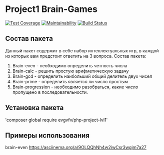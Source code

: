 # Project1 Brain-Games

[![Test Coverage](https://api.codeclimate.com/v1/badges/4b4f81660a2442f50615/test_coverage)](https://codeclimate.com/github/zhekavafiev/php-project-lvl1/test_coverage)
[![Maintainability](https://api.codeclimate.com/v1/badges/4b4f81660a2442f50615/maintainability)](https://codeclimate.com/github/zhekavafiev/php-project-lvl1/maintainability)
[![Build Status](https://www.travis-ci.org/zhekavafiev/php-project-lvl1.svg?branch=master)](https://www.travis-ci.org/zhekavafiev/php-project-lvl1)


## Состав пакета

Данный пакет содержит в себе набор интеллектуальных игр, в каждой из которых вам предстоит ответить на 3 вопроса.
Состав пакета:
1. Brain-even - необходимо определить четность числа
2. Brain-calc - решить простую арифметическую задачу
3. Brain-gcd - определить наибольший общий делитель двух чисел
4. Brain-prime - определить является ли число простым
5. Brain-progression - необходимо разобраться, какие число пропущено в последовательности.                            

## Установка пакета

'composer global require evgvfv/php-project-lvl1'


## Примеры использования

brain-even
https://asciinema.org/a/9OLQQhNh4w2iwCsr3wgjm7a27
